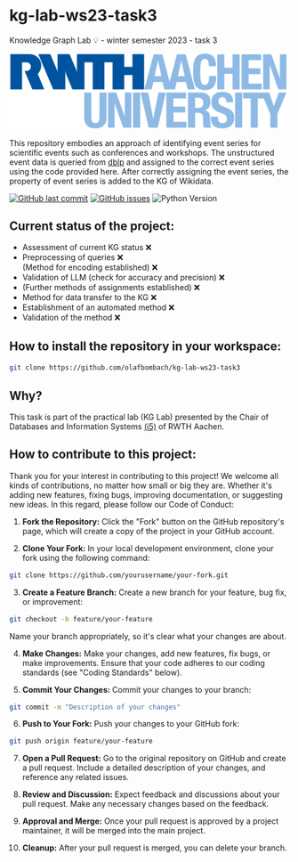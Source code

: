 # kg-lab-ws23-task3
Knowledge Graph Lab 💡 - winter semester 2023 - task 3

<img src="images/RWTH_Logo.png" width="500">

This repository embodies an approach of identifying event series for scientific events such as conferences and workshops. The unstructured event data is queried from [dblp](https://dblp.org/) and assigned to the correct event series using the code provided here. After correctly assigning the event series, the property of event series is added to the KG of Wikidata.

[![GitHub last commit](https://img.shields.io/github/last-commit/olafbombach/kg-lab-ws23-task3.svg)](https://github.com/olafbombach/kg-lab-ws23-task3/commits/main)
[![GitHub issues](https://img.shields.io/github/issues/olafbombach/kg-lab-ws23-task3.svg)](https://github.com/olafbombach/kg-lab-ws23-task3/issues)
![Python Version](https://img.shields.io/badge/Python-3.9%2B-brightgreen)

## Current status of the project:
<ul> 
    <li> Assessment of current KG status ❌ </li>
    <li> Preprocessing of queries ❌ </li>
    <il> (Method for encoding established) ❌ </il>
    <li> Validation of LLM (check for accuracy and precision) ❌ </li>
    <li> (Further methods of assignments established) ❌ </li>
    <li> Method for data transfer to the KG ❌ </li>
    <li> Establishment of an automated method ❌ </li>
    <li> Validation of the method ❌ </li>
</ul>

## How to install the repository in your workspace:
```bash
git clone https://github.com/olafbombach/kg-lab-ws23-task3
```

## Why?
This task is part of the practical lab (KG Lab) presented by the Chair of Databases and Information Systems [(i5)](https://dbis.rwth-aachen.de/dbis/) of RWTH Aachen.

## How to contribute to this project:
Thank you for your interest in contributing to this project! We welcome all kinds of contributions, no matter how small or big they are. Whether it's adding new features, fixing bugs, improving documentation, or suggesting new ideas.
In this regard, please follow our Code of Conduct:
1. <b>Fork the Repository:</b> Click the "Fork" button on the GitHub repository's page, which will create a copy of the project in your GitHub account.

2. <b>Clone Your Fork:</b> In your local development environment, clone your fork using the following command:
```bash
git clone https://github.com/yourusername/your-fork.git
```

3. <b>Create a Feature Branch:</b> Create a new branch for your feature, bug fix, or improvement:
```bash
git checkout -b feature/your-feature
```
Name your branch appropriately, so it's clear what your changes are about.

4. <b>Make Changes:</b> Make your changes, add new features, fix bugs, or make improvements. Ensure that your code adheres to our coding standards (see "Coding Standards" below).

5. <b>Commit Your Changes:</b> Commit your changes to your branch:
```bash
git commit -m "Description of your changes"
```

6. <b>Push to Your Fork:</b> Push your changes to your GitHub fork:
```bash
git push origin feature/your-feature
```

7. <b>Open a Pull Request:</b> Go to the original repository on GitHub and create a pull request. Include a detailed description of your changes, and reference any related issues.

8. <b>Review and Discussion:</b> Expect feedback and discussions about your pull request. Make any necessary changes based on the feedback.

9. <b>Approval and Merge:</b> Once your pull request is approved by a project maintainer, it will be merged into the main project.

10. <b>Cleanup:</b> After your pull request is merged, you can delete your branch.
